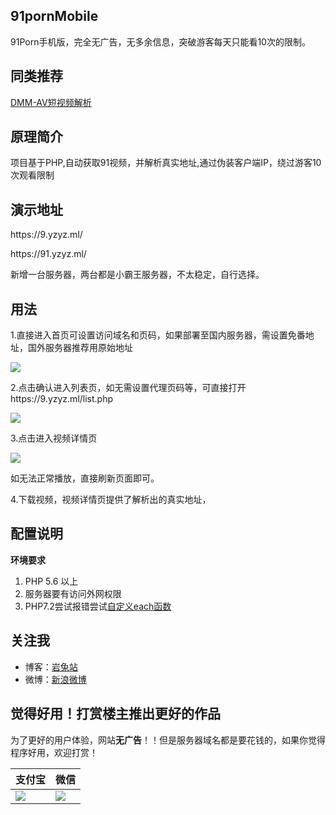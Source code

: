 ## 91pornMobile
91Porn手机版，完全无广告，无多余信息，突破游客每天只能看10次的限制。

## 同类推荐
[DMM-AV短视频解析](https://github.com/yhf7952/DmmVideoPreview)

## 原理简介

项目基于PHP,自动获取91视频，并解析真实地址,通过伪装客户端IP，绕过游客10次观看限制

## 演示地址
<p>https://9.yzyz.ml/</p>
<p>https://91.yzyz.ml/</p>
<p>新增一台服务器，两台都是小霸王服务器，不太稳定，自行选择。</p>

## 用法

1.直接进入首页可设置访问域名和页码，如果部署至国内服务器，需设置免番地址，国外服务器推荐用原始地址

<img src="https://ws1.sinaimg.cn/large/007452UMly1foya1v9unwj30a40aojri.jpg"/>

2.点击确认进入列表页，如无需设置代理页码等，可直接打开https://9.yzyz.ml/list.php

<img src="https://ws1.sinaimg.cn/mw690/007452UMly1foya2fnqbzj30b70hfq6o.jpg"/>

3.点击进入视频详情页

<img src="https://ws1.sinaimg.cn/mw690/007452UMly1foya3q7nn8j30b60bf763.jpg"/>

如无法正常播放，直接刷新页面即可。

4.下载视频，视频详情页提供了解析出的真实地址，

## 配置说明

<b>环境要求</b>
<ol>
<li>PHP 5.6 以上</li>
<li>服务器要有访问外网权限</li>
  <li>PHP7.2尝试报错尝试<a target"_blank" href="https://phperzh.com/articles/5726">自定义each函数</a></li>
</ol>

## 关注我

* 博客：[岩兔站](https://yantuz.cn "岩兔站-关注互联网折腾服务器分享码农的日常")
* 微博：[新浪微博](https://weibo.com/yztop "岩兔站")

## 觉得好用！打赏楼主推出更好的作品

为了更好的用户体验，网站**无广告**！！但是服务器域名都是要花钱的，如果你觉得程序好用，欢迎打赏！

|支付宝|微信|
|---|---
|![](https://ws4.sinaimg.cn/large/007452UMly1fqa26f6fdaj308c08caab.jpg)|![](https://ws1.sinaimg.cn/large/007452UMly1fqa1vf6njtj308c08c0t2.jpg)
